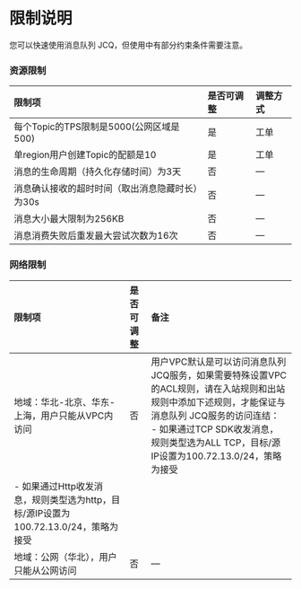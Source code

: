 # 限制说明

您可以快速使用消息队列 JCQ，但使用中有部分约束条件需要注意。

### 资源限制  
| 限制项	| 是否可调整	| 调整方式 |
| :- | :- | :- |
|每个Topic的TPS限制是5000(公网区域是500)|是|工单|
|单region用户创建Topic的配额是10|是|工单|
|消息的生命周期（持久化存储时间）为3天|否|—|
|消息确认接收的超时时间（取出消息隐藏时长）为30s|否	|—|
|消息大小最大限制为256KB|否	|—|
|消息消费失败后重发最大尝试次数为16次|否|—|


### 网络限制  
| 限制项	| 是否可调整	| 备注 |
| :- | :- | :- |
|地域：华北-北京、华东-上海，用户只能从VPC内访问|否|用户VPC默认是可以访问消息队列 JCQ服务，如果需要特殊设置VPC的ACL规则，请在入站规则和出站规则中添加下述规则，才能保证与消息队列 JCQ服务的访问连结：<br/> - 如果通过TCP SDK收发消息，规则类型选为ALL TCP，目标/源IP设置为100.72.13.0/24，策略为接受
- 如果通过Http收发消息，规则类型选为http，目标/源IP设置为100.72.13.0/24，策略为接受|
|地域：公网（华北），用户只能从公网访问|否|—|
